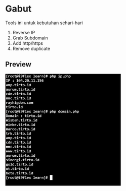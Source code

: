 # Gabut
 
Tools ini untuk kebutuhan sehari-hari

1. Reverse IP
2. Grab Subdomain
3. Add http/https
4. Remove duplicate

## Preview
![preview](https://raw.githubusercontent.com/0dayherman/Gabut/master/gabut.png)

